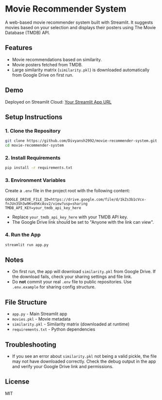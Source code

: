 # Movie Recommender System

A web-based movie recommender system built with Streamlit. It suggests movies based on your selection and displays their posters using The Movie Database (TMDB) API.

## Features
- Movie recommendations based on similarity.
- Movie posters fetched from TMDB.
- Large similarity matrix (`similarity.pkl`) is downloaded automatically from Google Drive on first run.

## Demo
Deployed on Streamlit Cloud: [Your Streamlit App URL](https://share.streamlit.io/)

## Setup Instructions

### 1. Clone the Repository
```bash
git clone https://github.com/Divyansh2992/movie-recommender-system.git
cd movie-recommender-system
```

### 2. Install Requirements
```bash
pip install -r requirements.txt
```

### 3. Environment Variables
Create a `.env` file in the project root with the following content:
```env
GOOGLE_DRIVE_FILE_ID=https://drive.google.com/file/d/1kZs3b1cVcx-fnJUn3Sh3w9KvdhKcAsv2/view?usp=sharing
TMDB_API_KEY=your_tmdb_api_key_here
```
- Replace `your_tmdb_api_key_here` with your TMDB API key.
- The Google Drive link should be set to "Anyone with the link can view".

### 4. Run the App
```bash
streamlit run app.py
```

## Notes
- On first run, the app will download `similarity.pkl` from Google Drive. If the download fails, check your sharing settings and file link.
- Do **not** commit your real `.env` file to public repositories. Use `.env.example` for sharing config structure.

## File Structure
- `app.py` - Main Streamlit app
- `movies.pkl` - Movie metadata
- `similarity.pkl` - Similarity matrix (downloaded at runtime)
- `requirements.txt` - Python dependencies

## Troubleshooting
- If you see an error about `similarity.pkl` not being a valid pickle, the file may not have downloaded correctly. Check the debug output in the app and verify your Google Drive link and permissions.

## License
MIT
